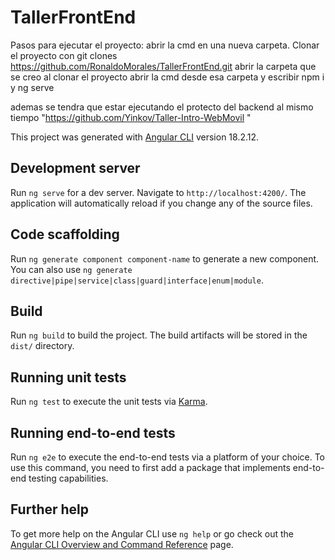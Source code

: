 # TallerFrontEnd

Pasos para ejecutar el proyecto:
abrir la cmd en una nueva carpeta.
Clonar el proyecto con git clones https://github.com/RonaldoMorales/TallerFrontEnd.git
abrir la carpeta que se creo al clonar el proyecto
abrir la cmd desde esa carpeta y escribir npm i y ng serve

ademas se tendra que estar ejecutando el protecto del backend al mismo tiempo "https://github.com/Yinkov/Taller-Intro-WebMovil "

This project was generated with [Angular CLI](https://github.com/angular/angular-cli) version 18.2.12.

## Development server

Run `ng serve` for a dev server. Navigate to `http://localhost:4200/`. The application will automatically reload if you change any of the source files.

## Code scaffolding

Run `ng generate component component-name` to generate a new component. You can also use `ng generate directive|pipe|service|class|guard|interface|enum|module`.

## Build

Run `ng build` to build the project. The build artifacts will be stored in the `dist/` directory.

## Running unit tests

Run `ng test` to execute the unit tests via [Karma](https://karma-runner.github.io).

## Running end-to-end tests

Run `ng e2e` to execute the end-to-end tests via a platform of your choice. To use this command, you need to first add a package that implements end-to-end testing capabilities.

## Further help

To get more help on the Angular CLI use `ng help` or go check out the [Angular CLI Overview and Command Reference](https://angular.dev/tools/cli) page.
